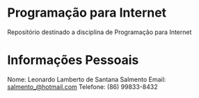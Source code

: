# Programação para Internet
Repositório destinado a disciplina de Programação para Internet


# Informações Pessoais

Nome: Leonardo Lamberto de Santana Salmento
Email: salmento_@hotmail.com 
Telefone: (86) 99833-8432


